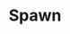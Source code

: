 ---
title: Spawn
issue: 60A
issue_nr: 60
full_title: Dwarfed
subtitle: ""
story_arc: ""
crossover: ""
variant: ""
publisher: Image Comics
creators: 
  - Todd McFarlane
  - Greg Capullo
  - Chance Wolf
release_date: Apr 1997
release_year: 1997
genre:
  - Action
  - Adventure
  - Horror
  - Super-Heroes
format: Comic
pages: 32
signed_by: ""
price: 1.95
---